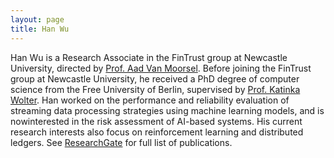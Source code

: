 ```yaml
---
layout: page
title: Han Wu
---
```

Han Wu is a Research Associate in the FinTrust group at Newcastle University, directed by [Prof. Aad Van Moorsel](https://www.ncl.ac.uk/computing/staff/profile/aadvanmoorsel.html). Before joining the FinTrust group at Newcastle University, he received a PhD degree of computer science from the Free University of Berlin, supervised by [Prof. Katinka Wolter](https://www.mi.fu-berlin.de/inf/groups/ag-tech/staff/0Current/wolter.html). Han worked on the performance and reliability evaluation of streaming data processing strategies using machine learning models, and is nowinterested in the risk assessment of AI-based systems. His current research interests also focus on reinforcement learning and distributed ledgers. See [ResearchGate](https://www.researchgate.net/profile/Han-Wu-28/publications) for full list of publications.